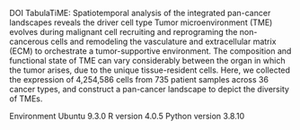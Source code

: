 DOI
TabulaTiME: Spatiotemporal analysis of the integrated pan-cancer landscapes reveals the driver cell type
Tumor microenvironment (TME) evolves during malignant cell recruiting and reprograming the non-cancerous cells and remodeling the vasculature and extracellular matrix (ECM) to orchestrate a tumor-supportive environment. The composition and functional state of TME can vary considerably between the organ in which the tumor arises, due to the unique tissue-resident cells. Here, we collected the expression of 4,254,586 cells from 735 patient samples across 36 cancer types, and construct a pan-cancer landscape to depict the diversity of TMEs.

Environment
Ubuntu 9.3.0
R version 4.0.5	
Python version 3.8.10	

